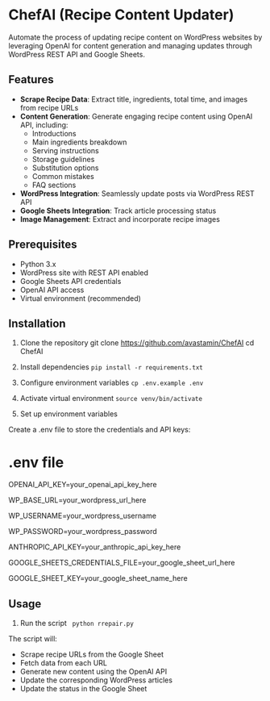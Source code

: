 # ChefAI (Recipe Content Updater)

Automate the process of updating recipe content on WordPress websites by leveraging OpenAI for content generation and managing updates through WordPress REST API and Google Sheets.

## Features

- **Scrape Recipe Data**: Extract title, ingredients, total time, and images from recipe URLs
- **Content Generation**: Generate engaging recipe content using OpenAI API, including:
  - Introductions
  - Main ingredients breakdown
  - Serving instructions
  - Storage guidelines
  - Substitution options
  - Common mistakes
  - FAQ sections
- **WordPress Integration**: Seamlessly update posts via WordPress REST API
- **Google Sheets Integration**: Track article processing status
- **Image Management**: Extract and incorporate recipe images

## Prerequisites

- Python 3.x
- WordPress site with REST API enabled
- Google Sheets API credentials
- OpenAI API access
- Virtual environment (recommended)

## Installation

1. Clone the repository
   git clone https://github.com/avastamin/ChefAI
   cd ChefAI

2. Install dependencies
   `pip install -r requirements.txt`

3. Configure environment variables
   `cp .env.example .env`

4. Activate virtual environment
   `source venv/bin/activate`

5. Set up environment variables

Create a .env file to store the credentials and API keys:

# .env file

OPENAI_API_KEY=your_openai_api_key_here

WP_BASE_URL=your_wordpress_url_here

WP_USERNAME=your_wordpress_username

WP_PASSWORD=your_wordpress_password

ANTHROPIC_API_KEY=your_anthropic_api_key_here

GOOGLE_SHEETS_CREDENTIALS_FILE=your_google_sheet_url_here

GOOGLE_SHEET_KEY=your_google_sheet_name_here

## Usage

1. Run the script
   ` python rrepair.py`

The script will:

- Scrape recipe URLs from the Google Sheet
- Fetch data from each URL
- Generate new content using the OpenAI API
- Update the corresponding WordPress articles
- Update the status in the Google Sheet
